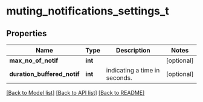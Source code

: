 # muting_notifications_settings_t

## Properties
Name | Type | Description | Notes
------------ | ------------- | ------------- | -------------
**max_no_of_notif** | **int** |  | [optional] 
**duration_buffered_notif** | **int** | indicating a time in seconds. | [optional] 

[[Back to Model list]](../README.md#documentation-for-models) [[Back to API list]](../README.md#documentation-for-api-endpoints) [[Back to README]](../README.md)


